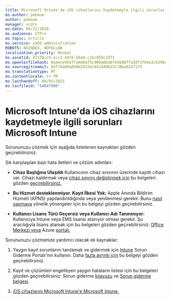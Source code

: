 ```yaml
---
title: Microsoft Intune'da iOS cihazlarını kaydetmeyle ilgili sorunları Microsoft Intune
ms.author: pebaum
author: pebaum
manager: scotv
ms.date: 04/21/2020
ms.audience: ITPro
ms.topic: article
ms.service: o365-administration
ROBOTS: NOINDEX, NOFOLLOW
localization_priority: Normal
ms.assetid: d717bcc9-1cc1-44f6-b5e6-c1bc059c1973
ms.openlocfilehash: 0aaece95effa468af5c906a8bd07e5b00ffa3df37b4e2cb296d64108efec94e9
ms.sourcegitcommit: b5f7da89a650d2915dc652449623c78be6247175
ms.translationtype: MT
ms.contentlocale: tr-TR
ms.lasthandoff: 08/05/2021
ms.locfileid: "54047996"
---
```

# <a name="troubleshoot-issues-with-enrolling-ios-devices-in-microsoft-intune"></a>Microsoft Intune'da iOS cihazlarını kaydetmeyle ilgili sorunları Microsoft Intune

Sorununuzu çözmek için aşağıda listelenen kaynakları gözden geçirebilirsiniz. 
  
Sık karşılaşılan bazı hata iletileri ve çözüm adımları:
  
- **Cihaz Başlığına Ulaşıldı** Kullanıcının cihaz sınırının üzerinde kayıtlı cihazı var. Cihazı kaldırmak veya [cihaz sınırını değiştirmek için](https://docs.microsoft.com/intune/devices-wipe) bu belgeleri gözden [geçirebilirsiniz.](https://docs.microsoft.com/intune/enrollment-restrictions-set#set-device-limit-restrictions)
    
- **Bu Hizmet desteklenmiyor. Kayıt İlkesi Yok:** Apple Anında Bildirim Hizmeti (APNS) yapılandırıldığında veya yenilenmesi gerekir. Bunu [nasıl yapmaya](https://docs.microsoft.com/intune/apple-mdm-push-certificate-get) yönelik yönergeler için bu belgeyi gözden geçirebilirsiniz. 
    
- **Kullanıcı Lisans Türü Geçersiz veya Kullanıcı Adı Tanınmıyor:** Kullanıcıya Intune veya EMS lisansı atanıyor olması gerekir. Şu aracılığıyla lisans atamak için bu belgeleri gözden geçirebilirsiniz: [Office Merkezi veya](https://docs.microsoft.com/intune/licenses-assign) Azure [portalı.](https://docs.microsoft.com/azure/active-directory/license-users-groups)
    
Sorununuzu çözmenize yardımcı olacak ek kaynaklar:
  
1. Yaygın kayıt sorunlarını tanılamak ve gidermek için [Intune](https://devicemanagement.microsoft.com/#blade/Microsoft_Intune_DeviceSettings/TroubleshootBlade) Sorun Giderme Portalı'nın kullanın. Daha [fazla ayrıntı için](https://docs.microsoft.com/intune/help-desk-operators) bu belgeyi gözden geçirebilirsiniz. 
    
2. Kayıt ve çözümleri engelleyen yaygın hataların listesi için bu belgeleri gözden geçirebilirsiniz: Sorun giderme [kılavuzu](https://support.microsoft.com/help/4039809/troubleshooting-ios-device-enrollment-in-intune) ve [Sorun giderme belgesi](https://docs.microsoft.com/troubleshoot/mem/intune/troubleshoot-device-enrollment-in-intune).
    
3. [iOS cihazlarını Microsoft Intune'e Microsoft Intune.](https://docs.microsoft.com/intune/ios-enroll)
    

